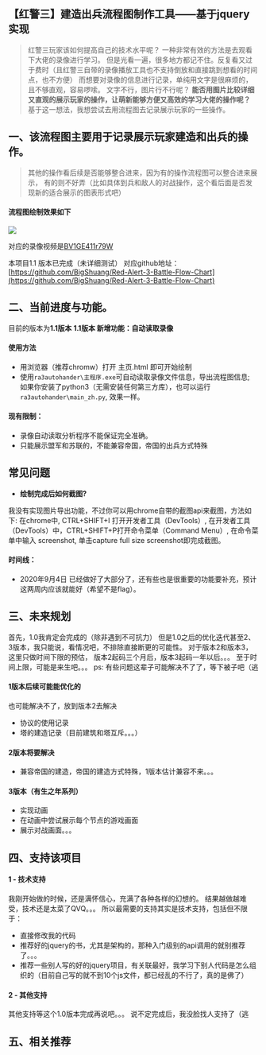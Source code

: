 ## 【红警三】建造出兵流程图制作工具——基于jquery实现

> 红警三玩家该如何提高自己的技术水平呢？
> 一种非常有效的方法是去观看下大佬的录像进行学习。
> 但是光看一遍，很多地方都记不住。反复看又过于费时（且红警三自带的录像播放工具也不支持倒放和直接跳到想看的时间点，也不方便）
> 而想要对录像的信息进行记录，单纯用文字是很麻烦的，且不够直观，容易啰嗦。
> 文字不行，图片行不行呢？
> **能否用图片比较详细又直观的展示玩家的操作，让萌新能够方便又高效的学习大佬的操作呢？**
> 基于这一想法，我想尝试去用流程图去记录展示玩家的一些操作。

## 一、该流程图主要用于记录展示玩家建造和出兵的操作。
> 其他的操作看后续是否能够整合进来，因为有的操作流程图可以整合进来展示，
有的则不好弄（比如具体到兵和敌人的对战操作，这个看后面是否发现新的适合展示的图表形式吧）

#### 流程图绘制效果如下
![](https://upload-images.jianshu.io/upload_images/17322436-b65f6e4c3592f40b.png?imageMogr2/auto-orient/strip%7CimageView2/2/w/1240)

对应的录像视频是[BV1GE411r79W](https://www.bilibili.com/video/BV1GE411r79W)

本项目1.1 版本已完成（未详细测试）
对应github地址：
[https://github.com/BigShuang/Red-Alert-3-Battle-Flow-Chart](https://github.com/BigShuang/Red-Alert-3-Battle-Flow-Chart)

## 二、当前进度与功能。
目前的版本为**1.1版本**
**1.1版本 新增功能：自动读取录像**
#### 使用方法
- 用浏览器（推荐chromw）打开 主页.html 即可开始绘制
- 使用`ra3autohander\主程序.exe`可自动读取录像文件信息，导出流程图信息;
 如果你安装了python3（无需安装任何第三方库），也可以运行`ra3autohander\main_zh.py`, 效果一样。

#### 现有限制：
- 录像自动读取分析程序不能保证完全准确。
- 只能展示盟军和苏联的，不能兼容帝国，帝国的出兵方式特殊

## 常见问题
- **绘制完成后如何截图?**
  
我没有实现图片导出功能，不过你可以用chrome自带的截图api来截图，方法如下:
在chrome中, CTRL+SHIFT+I 打开开发者工具（DevTools）,
在开发者工具（DevTools）中，CTRL+SHIFT+P打开命令菜单（Command Menu）,
在命令菜单中输入 screenshot,
单击capture full size screenshot即完成截图。

####  时间线：
- 2020年9月4日
已经做好了大部分了，还有些也是很重要的功能要补充，预计这两周内应该就能好（希望不是flag）。

## 三、未来规划
首先，1.0我肯定会完成的（除非遇到不可抗力）
但是1.0之后的优化迭代甚至2、3版本，我只能说，看情况吧，不排除直接断更的可能性。
对于版本2和版本3，这里只做时间下限的预估，
版本2起码三个月后，版本3起码一年以后。。。
至于时间上限，可能是来生吧。。。
ps: 有些问题这辈子可能解决不了了，等下被子吧（逃
#### 1版本后续可能能优化的
也可能解决不了，放到版本2去解决
- 协议的使用记录
- 塔的建造记录（目前建筑和塔互斥。。。）
#### 2版本将要解决
- 兼容帝国的建造，帝国的建造方式特殊，1版本估计兼容不来。。。
#### 3版本（有生之年系列）
- 实现动画
- 在动画中尝试展示每个节点的游戏画面
- 展示对战画面。。。

## 四、支持该项目
#### 1 - 技术支持
我刚开始做的时候，还是满怀信心，充满了各种各样的幻想的。
结果越做越难受，技术还是太菜了QVQ。。。
所以最需要的支持其实是技术支持，包括但不限于：
- 直接修改我的代码
- 推荐好的jquery的书，尤其是架构的，那种入门级别的api调用的就别推荐了。。。
- 推荐一些别人写的好的jquery项目，有关联最好，我学习下别人代码是怎么组织的（目前自己写的就不到10个js文件，都已经乱的不行了，真的是佛了）
#### 2 - 其他支持
其他支持等这个1.0版本完成再说吧。。。
说不定完成后，我没脸找人支持了（逃

## 五、相关推荐
